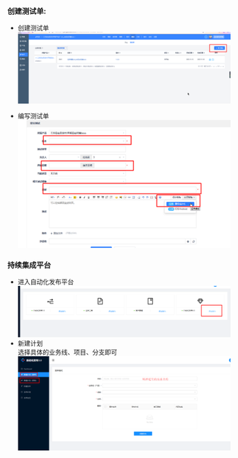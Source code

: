 ### 创建测试单:  
* 创建测试单
![创建测试单](resource/禅道/1.png)  

* 编写测试单
![编写测试单](resource/禅道/2.png)  

### 持续集成平台  
* 进入自动化发布平台  
  ![自动化发布平台](resource/禅道/3.png)  
* 新建计划  
  选择具体的业务线、项目、分支即可
  ![新建计划](resource/禅道/4.png)  


